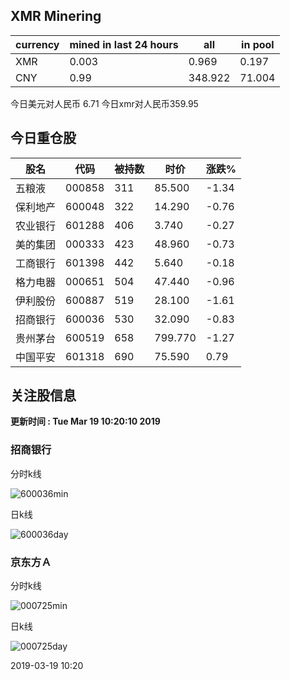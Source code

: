 ## XMR Minering

|currency|mined in last 24 hours|all|in pool|
|---|---|---|---|
|XMR|0.003|0.969|0.197|
|CNY|0.99|348.922|71.004|

今日美元对人民币 6.71	今日xmr对人民币359.95


## 今日重仓股 

|股名|代码|被持数|时价|涨跌%|
|---|---|---|---|---|
|五粮液|000858|311|85.500|-1.34|
|保利地产|600048|322|14.290|-0.76|
|农业银行|601288|406|3.740|-0.27|
|美的集团|000333|423|48.960|-0.73|
|工商银行|601398|442|5.640|-0.18|
|格力电器|000651|504|47.440|-0.96|
|伊利股份|600887|519|28.100|-1.61|
|招商银行|600036|530|32.090|-0.83|
|贵州茅台|600519|658|799.770|-1.27|
|中国平安|601318|690|75.590|0.79|

## 关注股信息
**更新时间 : Tue Mar 19 10:20:10 2019**
### 招商银行 
分时k线

![600036min](http://image.sinajs.cn/newchart/min/n/sh600036.gif)

日k线

![600036day](http://image.sinajs.cn/newchart/daily/n/sh600036.gif)

### 京东方Ａ 
分时k线

![000725min](http://image.sinajs.cn/newchart/min/n/sz000725.gif)

日k线

![000725day](http://image.sinajs.cn/newchart/daily/n/sz000725.gif)

2019-03-19 10:20